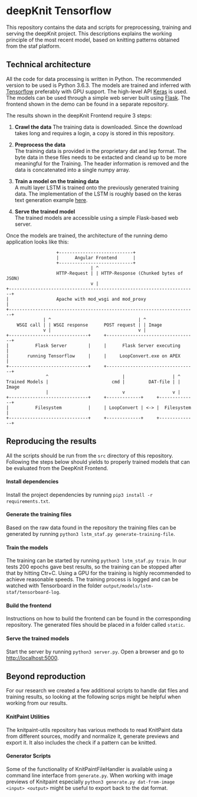 # deepKnit Tensorflow

This repository contains the data and scripts for preprocessing, training and serving the deepKnit project. This
descriptions explains the working principle of the most recent model, based on knitting patterns obtained from the
staf platform.

## Technical architecture

All the code for data processing is written in Python. The recommended version to be used is Python 3.6.3. The models
are trained and inferred with [Tensorflow](https://www.tensorflow.org) preferably with GPU support. The high-level API 
[Keras](https://www.tensorflow.org/guide/keras) is used. The models can be used through a simple web server built using
[Flask](http://flask.pocoo.org). The frontend shown in the demo can be found in a separate repository.

The results shown in the deepKnit Frontend require 3 steps:

1. **Crawl the data**
   The training data is downloaded. Since the download takes long and requires a login, a copy is stored in this
   repository.

2. **Preprocess the data**  
   The training data is provided in the proprietary dat and lep format. The byte data in these files needs to be 
   extacted and cleand up to be more meaningful for the Training. The header information is removed and the data is
   concatenated into a single numpy array.
   
3. **Train a model on the training data**  
   A multi layer LSTM is trained onto the previously generated training data. The implementation of the LSTM is roughly
   based on the keras text generation example [here](https://www.tensorflow.org/tutorials/sequences/text_generation).
   
4. **Serve the trained model**  
   The trained models are accessible using a simple Flask-based web server.
   
Once the models are trained, the architecture of the running demo application looks like this:

```text
                   +----------------------------+
                   |      Angular Frontend      |
                   +----------------------------+
                                | ^
                   HTTP-Request | | HTTP-Response (Chunked bytes of JSON)
                                v |
+-----------------------------------------------------------------------+
|                  Apache with mod_wsgi and mod_proxy                   |
+-----------------------------------------------------------------------+
              | ^                                 | ^
    WSGI call | | WSGI response      POST request | | Image
              v |                                 v |
+------------------------------+     +----------------------------------+
|          Flask Server        |     |      Flask Server executing      |
|       running Tensorflow     |     |     LoopConvert.exe on APEX      |
+------------------------------+     +----------------------------------+
               ^                            |                  | ^
Trained Models |                        cmd |         DAT-file | | Image
               |                            v                  v |
+------------------------------+     +-------------+     +--------------+
|          Filesystem          |     | LoopConvert | <-> |  Filesystem  |
+------------------------------+     +-------------+     +--------------+
```

## Reproducing the results

All the scripts should be run from the `src` directory of this repository. Following the steps below should yields to
properly trained models that can be evaluated from the DeepKnit Frontend.

#### Install dependencies

Install the project dependencies by running `pip3 install -r requirements.txt`.

#### Generate the training files

Based on the raw data found in the repository the training files can be generated by running 
`python3 lstm_staf.py generate-training-file`.

#### Train the models

The training can be started by running `python3 lstm_staf.py train`. In our tests 200 epochs gave best results, so the
training can be stopped after that by hitting Ctr+C. Using a GPU for the training is highly recommended to achieve
reasonable speeds. The training process is logged and can be watched with Tensorboard in the folder
`output/models/lstm-staf/tensorboard-log`.

#### Build the frontend

Instructions on how to build the frontend can be found in the corresponding repository. The generated files should be
placed in a folder called `static`.

#### Serve the trained models

Start the server by running `python3 server.py`. Open a browser and go to [http://localhost:5000](http://localhost:5000).

## Beyond reproduction

For our research we created a few additional scripts to handle dat files and training results, so looking at the
following scrips might be helpful when working from our results.

#### KnitPaint Utilities

The knitpaint-utils repository has various methods to read KnitPaint data from different sources, modify and normalize
it, generate previews and export it. It also includes the check if a pattern can be knitted.

#### Generator Scripts

Some of the functionality of KnitPaintFileHandler is available using a command line interface from `generate.py`. When
working with image previews of Knitpaint especially `python3 generate.py dat-from-image <input> <output>` might be 
useful to export back to the dat format.
